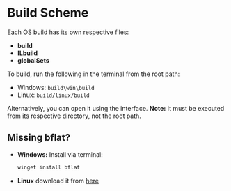 # Build Scheme

Each OS build has its own respective files:  
- **build**  
- **ILbuild**  
- **globalSets**  

To build, run the following in the terminal from the root path:  
- Windows: `build\win\build`  
- Linux: `build/linux/build`  

Alternatively, you can open it using the interface. **Note:** It must be executed from its respective directory, not the root path.

## Missing bflat?

- **Windows:** Install via terminal:  
  ```bash
  winget install bflat
  ```
- **Linux** download it from [here](https://github.com/bflattened/bflat)
